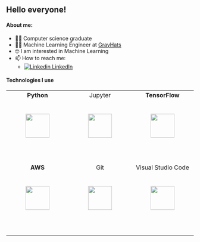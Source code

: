 <h2> Hello everyone!</h2>

#### About me:

- 👨‍🎓 Computer science graduate
- 👨‍💻 Machine Learning Engineer at [GrayHats](https://www.grayhats.com/es/)
- 🤓 I am interested in Machine Learning
- 📫 How to reach me: 
    - [![Linkedin](https://i.stack.imgur.com/gVE0j.png) LinkedIn](https://www.linkedin.com/in/tomasfernandezurbano)

<!--
**TomasFdez5/TomasFdez5** is a ✨ _special_ ✨ repository because its `README.md` (this file) appears on your GitHub profile.
-->

#### Technologies I use

<table>
  <tbody>
    <tr valign="top">
      <td width="25%" align="center" style="padding-bottom:3rem">
          <span><b>Python</b></span><br/><br/><br/>
         <img height="64px" src="https://cdn.svgporn.com/logos/python.svg">
         <br/><br/>
      </td>
      <td width="25%" align="center" style="padding-bottom:3rem">
        <span>Jupyter</span><br/><br/><br/>
        <img height="64px" src="https://cdn.svgporn.com/logos/jupyter.svg">
        <br/><br/>
      </td>
        <td width="25%" align="center" style="padding-bottom:3rem">
            <span><b>TensorFlow</b></span><br/><br/><br/>
        <img height="64px" src="https://cdn.svgporn.com/logos/tensorflow.svg">
        <br/><br/>
      </td>
    </tr>
    <tr valign="top">
      <td width="25%" align="center" style="padding-bottom:3rem">
          <span><b>AWS</b></span><br/><br/><br/>
         <img height="64px" src="https://cdn.svgporn.com/logos/aws.svg">
         <br/><br/>
      </td>
      <td width="25%" align="center" style="padding-bottom:3rem">
        <span>Git</span><br/><br/><br/>
        <img height="64px" src="https://cdn.svgporn.com/logos/git-icon.svg">
        <br/><br/>
      </td>
      <td width="25%" align="center" style="padding-bottom:3rem">
        <span>Visual Studio Code</span><br/><br/><br/>
        <img height="64px" src="https://cdn.svgporn.com/logos/visual-studio-code.svg">
        <br/><br/>
      </td>
    </tr>
  </tbody>
</table>
